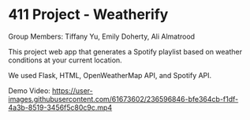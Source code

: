 # 411 Project - Weatherify
Group Members: Tiffany Yu, Emily Doherty, Ali Almatrood

This project web app that generates a Spotify playlist based on weather conditions at your current location. 

We used Flask, HTML, OpenWeatherMap API, and Spotify API. 


Demo Video:
https://user-images.githubusercontent.com/61673602/236596846-bfe364cb-f1df-4a3b-8519-3456f5c80c9c.mp4

